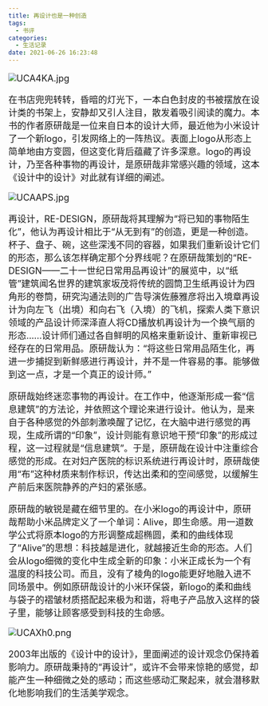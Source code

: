 ```yaml
---
title: 再设计也是一种创造
tags:
  - 书评
categories:
  - 生活记录
date: 2021-06-26 16:23:48
---
```



<font size=4>

<!-- {% asset_img pic1.jpg %} -->
![UCA4KA.jpg](https://m1.im5i.com/2022/07/30/UCA4KA.jpg)

在书店兜兜转转，昏暗的灯光下，一本白色封皮的书被摆放在设计类的书架上，安静却又引人注目，散发着吸引阅读的魔力。本书的作者原研哉是一位来自日本的设计大师，最近他为小米设计了一个新logo，引发网络上的一阵热议。表面上logo从形态上简单地由方变圆，但这变化背后蕴藏了许多深意。logo的再设计，乃至各种事物的再设计，是原研哉非常感兴趣的领域，这本《设计中的设计》对此就有详细的阐述。
<!-- {% asset_img pic2.jpeg %} -->
![UCAAPS.jpg](https://m1.im5i.com/2022/07/30/UCAAPS.jpg)

再设计，RE-DESIGN，原研哉将其理解为“将已知的事物陌生化”，他认为再设计相比于“从无到有”的创造，更是一种创造。杯子、盘子、碗，这些深浅不同的容器，如果我们重新设计它们的形态，那么该怎样确定那个分界线呢？在原研哉策划的“RE-DESIGN——二十一世纪日常用品再设计”的展览中，以“纸管”建筑闻名世界的建筑家坂茂将传统的圆筒卫生纸再设计为四角形的卷筒，研究沟通法则的广告导演佐藤雅彦将出入境章再设计为向左飞（出境）和向右飞（入境）的飞机，探索人类下意识领域的产品设计师深泽直人将CD播放机再设计为一个换气扇的形态......设计师们通过各自鲜明的风格来重新设计、重新审视已经存在的日常用品。原研哉认为：“将这些日常用品陌生化，再进一步捕捉到新鲜感进行再设计，并不是一件容易的事。能够做到这一点，才是一个真正的设计师。”

原研哉始终迷恋事物的再设计。在工作中，他逐渐形成一套“信息建筑”的方法论，并依照这个理论来进行设计。他认为，是来自于各种感觉的外部刺激唤醒了记忆，在大脑中进行感觉的再现，生成所谓的“印象”，设计则能有意识地干预“印象”的形成过程，这一过程就是“信息建筑”。于是，原研哉在设计中注重综合感觉的形成。在对妇产医院的标识系统进行再设计时，原研哉使用“布”这种材质来制作标识，传达出柔和的空间感觉，以缓解生产前后来医院静养的产妇的紧张感。

原研哉的敏锐是藏在细节里的。在小米logo的再设计中，原研哉帮助小米品牌定义了一个单词：Alive，即生命感。用一道数学公式将原本logo的方形调整成超椭圆，柔和的曲线体现了“Alive”的思想：科技越是进化，就越接近生命的形态。人们会从logo细微的变化中生成全新的印象：小米正成长为一个有温度的科技公司。而且，没有了棱角的logo能更好地融入进不同场景中。例如原研哉设计的小米环保袋，新logo的柔和曲线与袋子的褶皱材质搭配起来极为和谐，将电子产品放入这样的袋子里，能够让顾客感受到科技的生命感。
<!-- {% asset_img pic3.png %} -->
![UCAXh0.png](https://m1.im5i.com/2022/07/30/UCAXh0.png)

2003年出版的《设计中的设计》，里面阐述的设计观念仍保持着影响力。原研哉秉持的“再设计”，或许不会带来惊艳的感觉，却能产生一种细微之处的感动；而这些感动汇聚起来，就会潜移默化地影响我们的生活美学观念。

</font>